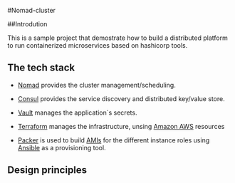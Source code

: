 #Nomad-cluster


##Introdution

This is a sample project that demostrate how to build a distributed platform to run containerized microservices based on hashicorp tools.  

## The tech stack
* [Nomad](https://www.nomadproject.io/) provides the cluster management/scheduling. 

* [Consul](consul.io) provides the service discovery and distributed key/value store.  

* [Vault](https://www.vaultproject.io) manages the application´s secrets. 

* [Terraform](terraform.io) manages the infrastructure, unsing [Amazon AWS](aws.amazon.com) resources

* [Packer]() is used to build [AMIs](http://docs.aws.amazon.com/AWSEC2/latest/UserGuide/AMIs.html) for the different instance roles using [Ansible](https://www.ansible.com/) as a provisioning tool.


## Design principles

